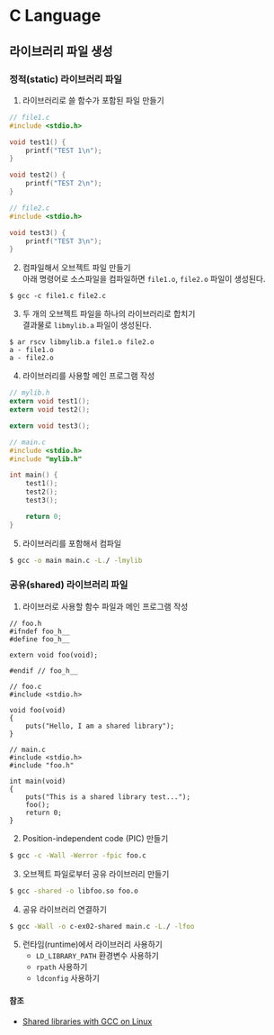 # C Language

## 라이브러리 파일 생성

### 정적(static) 라이브러리 파일

1. 라이브러리로 쓸 함수가 포함된 파일 만들기
```c
// file1.c
#include <stdio.h>

void test1() {
    printf("TEST 1\n");
}

void test2() {
    printf("TEST 2\n");
}
```
```c
// file2.c
#include <stdio.h>

void test3() {
    printf("TEST 3\n");
}
```

2. 컴파일해서 오브젝트 파일 만들기<br/>아래 명령어로 소스파일을 컴파일하면 `file1.o`, `file2.o` 파일이 생성된다.
```shell
$ gcc -c file1.c file2.c
```

3. 두 개의 오브젝트 파일을 하나의 라이브러리로 합치기<br />결과물로 `libmylib.a` 파일이 생성된다.
```shell
$ ar rscv libmylib.a file1.o file2.o
a - file1.o
a - file2.o
```

4. 라이브러리를 사용할 메인 프로그램 작성
```c
// mylib.h
extern void test1();
extern void test2();

extern void test3();
```
```c
// main.c
#include <stdio.h>
#include "mylib.h"

int main() {
    test1();
    test2();
    test3();

    return 0;
}
```

5. 라이브러리를 포함해서 컴파일
```sh
$ gcc -o main main.c -L./ -lmylib
```

### 공유(shared) 라이브러리 파일

1. 라이브러로 사용할 함수 파일과 메인 프로그램 작성
```
// foo.h
#ifndef foo_h__
#define foo_h__

extern void foo(void);

#endif // foo_h__
```
```
// foo.c
#include <stdio.h>

void foo(void)
{
    puts("Hello, I am a shared library");
}
```
```
// main.c
#include <stdio.h>
#include "foo.h"

int main(void)
{
    puts("This is a shared library test...");
    foo();
    return 0;
}
```

2. Position-independent code (PIC) 만들기
```sh
$ gcc -c -Wall -Werror -fpic foo.c
```

3. 오브젝트 파일로부터 공유 라이브러리 만들기
```sh
$ gcc -shared -o libfoo.so foo.o
```

4. 공유 라이브러리 연결하기
```sh
$ gcc -Wall -o c-ex02-shared main.c -L./ -lfoo
```

5. 런타임(runtime)에서 라이브러리 사용하기
    - `LD_LIBRARY_PATH` 환경변수 사용하기
    - `rpath` 사용하기
    - `ldconfig` 사용하기

#### 참조

- [Shared libraries with GCC on Linux](https://www.cprogramming.com/tutorial/shared-libraries-linux-gcc.html)

